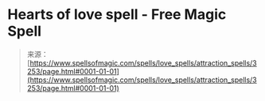 <!--yml
category: 未分类
date: 2024-06-12 18:37:04
-->

# Hearts of love spell - Free Magic Spell

> 来源：[https://www.spellsofmagic.com/spells/love_spells/attraction_spells/3253/page.html#0001-01-01](https://www.spellsofmagic.com/spells/love_spells/attraction_spells/3253/page.html#0001-01-01)